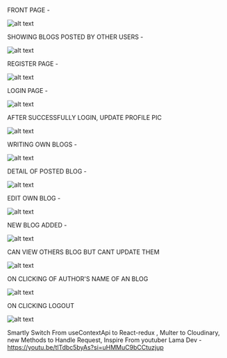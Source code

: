 FRONT PAGE - 

![alt text](https://github.com/priyanshuyadav07804/Blog_web/assets/80442935/3de96e47-1176-434f-89d1-123acc5b6325)

SHOWING BLOGS POSTED BY OTHER USERS -

![alt text](https://github.com/priyanshuyadav07804/Blog_web/assets/80442935/96414a87-514d-499a-8c0c-7014d0189bf6)

REGISTER PAGE - 

![alt text](https://github.com/priyanshuyadav07804/Blog_web/assets/80442935/b9408b47-c9be-4d2d-ad5d-6da9eb4e9100)

LOGIN PAGE -

![alt text](https://github.com/priyanshuyadav07804/Blog_web/assets/80442935/b4a4ce0b-f002-4495-961a-6457096023d4)

AFTER SUCCESSFULLY LOGIN, UPDATE PROFILE PIC

![alt text](https://github.com/priyanshuyadav07804/Blog_web/assets/80442935/4b9f4f0c-334c-4fca-96e3-325eca3c81b2)

WRITING OWN BLOGS -

![alt text](https://github.com/priyanshuyadav07804/Blog_web/assets/80442935/9fb1ab56-b770-47b6-9b5a-5b4b05652a3d)

DETAIL OF POSTED BLOG -

![alt text](https://github.com/priyanshuyadav07804/Blog_web/assets/80442935/f488564e-6e34-4992-b0d7-f90bfd421197)

EDIT OWN BLOG -

![alt text](https://github.com/priyanshuyadav07804/Blog_web/assets/80442935/c04ddda5-b1ce-4b2d-81be-ced3bff77518)

NEW BLOG ADDED -

![alt text](https://github.com/priyanshuyadav07804/Blog_web/assets/80442935/8932d2eb-51b2-4c60-b391-28bff8944710)

CAN VIEW OTHERS BLOG BUT CANT UPDATE THEM

![alt text](https://github.com/priyanshuyadav07804/Blog_web/assets/80442935/44cb6e93-ae4b-4900-b564-89d22229c098)

ON CLICKING OF AUTHOR'S NAME OF AN BLOG 

![alt text](https://github.com/priyanshuyadav07804/Blog_web/assets/80442935/213df50e-e733-40b9-bc80-cc5b0d1f27ec)

ON CLICKING LOGOUT

![alt text](https://github.com/priyanshuyadav07804/Blog_web/assets/80442935/7ab8ebb5-0107-47b0-a7ab-f011f961e6d1)


Smartly Switch From useContextApi to React-redux , Multer to Cloudinary,
new Methods to Handle Request,
Inspire From youtuber Lama Dev - https://youtu.be/tlTdbc5byAs?si=uHMMuC9bCCtuzjup
